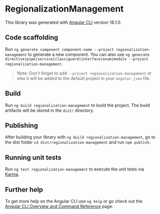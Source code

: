 # RegionalizationManagement

This library was generated with [Angular CLI](https://github.com/angular/angular-cli) version 18.1.0.

## Code scaffolding

Run `ng generate component component-name --project regionalization-management` to generate a new component. You can also use `ng generate directive|pipe|service|class|guard|interface|enum|module --project regionalization-management`.
> Note: Don't forget to add `--project regionalization-management` or else it will be added to the default project in your `angular.json` file. 

## Build

Run `ng build regionalization-management` to build the project. The build artifacts will be stored in the `dist/` directory.

## Publishing

After building your library with `ng build regionalization-management`, go to the dist folder `cd dist/regionalization-management` and run `npm publish`.

## Running unit tests

Run `ng test regionalization-management` to execute the unit tests via [Karma](https://karma-runner.github.io).

## Further help

To get more help on the Angular CLI use `ng help` or go check out the [Angular CLI Overview and Command Reference](https://angular.dev/tools/cli) page.
